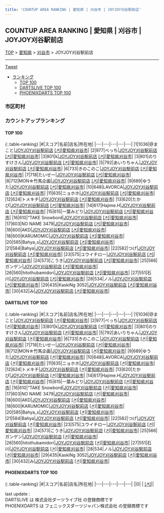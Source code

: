 ```yaml
---
title: 'COUNTUP AREA RANKING | 愛知県 | 刈谷市 | JOYJOY刈谷駅前店'
---
```

## COUNTUP AREA RANKING | 愛知県 | 刈谷市 | JOYJOY刈谷駅前店

[TOP](/darts/rank/) > [愛知県](/darts/rank/愛知県/) > [刈谷市](/darts/rank/愛知県/刈谷市/) > JOYJOY刈谷駅前店

___

<a href="https://twitter.com/share?ref_src=twsrc%5Etfw" data-text="COUNTUP AREA RANKING | 愛知県刈谷市JOYJOY刈谷駅前店" class="twitter-share-button" data-hashtags="DARTSLIVE,PHOENIXDARTS,darts,ダーツ" data-show-count="false">Tweet</a>

* [ランキング](#カウントアップランキング)
    * [TOP 100](#top-100)
    * [DARTSLIVE TOP 100](#dartslive-top-100)
    * [PHOENIXDARTS TOP 100](#phoenixdarts-top-100)

### 市区町村

<ul>

</ul>

### カウントアップランキング

#### TOP 100



{:.table-ranking}
|#|スコア|名前|店名|所在地|
|---|---|---|---|---|
|1|1036|<span class="rank-name-dl">@まこと</span>|<a href="/darts/rank/shops/15f702ba83f2126bb21333aee1bd51e4.html">JOYJOY刈谷駅前店</a> <a href="https://search.dartslive.com/jp/shop/15f702ba83f2126bb21333aee1bd51e4">[↗]</a>|<a href="/darts/rank/愛知県/刈谷市">愛知県刈谷市</a>|
|2|977|<span class="rank-name-dl">べっち</span>|<a href="/darts/rank/shops/15f702ba83f2126bb21333aee1bd51e4.html">JOYJOY刈谷駅前店</a> <a href="https://search.dartslive.com/jp/shop/15f702ba83f2126bb21333aee1bd51e4">[↗]</a>|<a href="/darts/rank/愛知県/刈谷市">愛知県刈谷市</a>|
|3|801|<span class="rank-name-dl">k</span>|<a href="/darts/rank/shops/15f702ba83f2126bb21333aee1bd51e4.html">JOYJOY刈谷駅前店</a> <a href="https://search.dartslive.com/jp/shop/15f702ba83f2126bb21333aee1bd51e4">[↗]</a>|<a href="/darts/rank/愛知県/刈谷市">愛知県刈谷市</a>|
|3|801|<span class="rank-name-dl">のりすけさん</span>|<a href="/darts/rank/shops/15f702ba83f2126bb21333aee1bd51e4.html">JOYJOY刈谷駅前店</a> <a href="https://search.dartslive.com/jp/shop/15f702ba83f2126bb21333aee1bd51e4">[↗]</a>|<a href="/darts/rank/愛知県/刈谷市">愛知県刈谷市</a>|
|5|792|<span class="rank-name-dl">あいりちゃん</span>|<a href="/darts/rank/shops/15f702ba83f2126bb21333aee1bd51e4.html">JOYJOY刈谷駅前店</a> <a href="https://search.dartslive.com/jp/shop/15f702ba83f2126bb21333aee1bd51e4">[↗]</a>|<a href="/darts/rank/愛知県/刈谷市">愛知県刈谷市</a>|
|6|733|<span class="rank-name-dl">きのこのこ</span>|<a href="/darts/rank/shops/15f702ba83f2126bb21333aee1bd51e4.html">JOYJOY刈谷駅前店</a> <a href="https://search.dartslive.com/jp/shop/15f702ba83f2126bb21333aee1bd51e4">[↗]</a>|<a href="/darts/rank/愛知県/刈谷市">愛知県刈谷市</a>|
|7|718|<span class="rank-name-dl">たいせー</span>|<a href="/darts/rank/shops/15f702ba83f2126bb21333aee1bd51e4.html">JOYJOY刈谷駅前店</a> <a href="https://search.dartslive.com/jp/shop/15f702ba83f2126bb21333aee1bd51e4">[↗]</a>|<a href="/darts/rank/愛知県/刈谷市">愛知県刈谷市</a>|
|8|712|<span class="rank-name-dl">MON☆竹馬企画</span>|<a href="/darts/rank/shops/15f702ba83f2126bb21333aee1bd51e4.html">JOYJOY刈谷駅前店</a> <a href="https://search.dartslive.com/jp/shop/15f702ba83f2126bb21333aee1bd51e4">[↗]</a>|<a href="/darts/rank/愛知県/刈谷市">愛知県刈谷市</a>|
|9|689|<span class="rank-name-dl">ゆうた</span>|<a href="/darts/rank/shops/15f702ba83f2126bb21333aee1bd51e4.html">JOYJOY刈谷駅前店</a> <a href="https://search.dartslive.com/jp/shop/15f702ba83f2126bb21333aee1bd51e4">[↗]</a>|<a href="/darts/rank/愛知県/刈谷市">愛知県刈谷市</a>|
|10|648|<span class="rank-name-dl">LAVORCA</span>|<a href="/darts/rank/shops/15f702ba83f2126bb21333aee1bd51e4.html">JOYJOY刈谷駅前店</a> <a href="https://search.dartslive.com/jp/shop/15f702ba83f2126bb21333aee1bd51e4">[↗]</a>|<a href="/darts/rank/愛知県/刈谷市">愛知県刈谷市</a>|
|11|635|<span class="rank-name-dl">ニョホホ</span>|<a href="/darts/rank/shops/15f702ba83f2126bb21333aee1bd51e4.html">JOYJOY刈谷駅前店</a> <a href="https://search.dartslive.com/jp/shop/15f702ba83f2126bb21333aee1bd51e4">[↗]</a>|<a href="/darts/rank/愛知県/刈谷市">愛知県刈谷市</a>|
|12|624|<span class="rank-name-dl">トメキチ</span>|<a href="/darts/rank/shops/15f702ba83f2126bb21333aee1bd51e4.html">JOYJOY刈谷駅前店</a> <a href="https://search.dartslive.com/jp/shop/15f702ba83f2126bb21333aee1bd51e4">[↗]</a>|<a href="/darts/rank/愛知県/刈谷市">愛知県刈谷市</a>|
|13|620|<span class="rank-name-dl">たかぴ</span>|<a href="/darts/rank/shops/15f702ba83f2126bb21333aee1bd51e4.html">JOYJOY刈谷駅前店</a> <a href="https://search.dartslive.com/jp/shop/15f702ba83f2126bb21333aee1bd51e4">[↗]</a>|<a href="/darts/rank/愛知県/刈谷市">愛知県刈谷市</a>|
|14|617|<span class="rank-name-dl">Hajime.H</span>|<a href="/darts/rank/shops/15f702ba83f2126bb21333aee1bd51e4.html">JOYJOY刈谷駅前店</a> <a href="https://search.dartslive.com/jp/shop/15f702ba83f2126bb21333aee1bd51e4">[↗]</a>|<a href="/darts/rank/愛知県/刈谷市">愛知県刈谷市</a>|
|15|615|<span class="rank-name-dl">一葉みどり</span>|<a href="/darts/rank/shops/15f702ba83f2126bb21333aee1bd51e4.html">JOYJOY刈谷駅前店</a> <a href="https://search.dartslive.com/jp/shop/15f702ba83f2126bb21333aee1bd51e4">[↗]</a>|<a href="/darts/rank/愛知県/刈谷市">愛知県刈谷市</a>|
|16|610|<span class="rank-name-dl">“TAKE Snowbord</span>|<a href="/darts/rank/shops/15f702ba83f2126bb21333aee1bd51e4.html">JOYJOY刈谷駅前店</a> <a href="https://search.dartslive.com/jp/shop/15f702ba83f2126bb21333aee1bd51e4">[↗]</a>|<a href="/darts/rank/愛知県/刈谷市">愛知県刈谷市</a>|
|17|603|<span class="rank-name-dl">NO NAME 3479</span>|<a href="/darts/rank/shops/15f702ba83f2126bb21333aee1bd51e4.html">JOYJOY刈谷駅前店</a> <a href="https://search.dartslive.com/jp/shop/15f702ba83f2126bb21333aee1bd51e4">[↗]</a>|<a href="/darts/rank/愛知県/刈谷市">愛知県刈谷市</a>|
|18|600|<span class="rank-name-dl">AKD</span>|<a href="/darts/rank/shops/15f702ba83f2126bb21333aee1bd51e4.html">JOYJOY刈谷駅前店</a> <a href="https://search.dartslive.com/jp/shop/15f702ba83f2126bb21333aee1bd51e4">[↗]</a>|<a href="/darts/rank/愛知県/刈谷市">愛知県刈谷市</a>|
|18|600|<span class="rank-name-dl">KARUMOMIC</span>|<a href="/darts/rank/shops/15f702ba83f2126bb21333aee1bd51e4.html">JOYJOY刈谷駅前店</a> <a href="https://search.dartslive.com/jp/shop/15f702ba83f2126bb21333aee1bd51e4">[↗]</a>|<a href="/darts/rank/愛知県/刈谷市">愛知県刈谷市</a>|
|20|585|<span class="rank-name-dl">Bahya_s</span>|<a href="/darts/rank/shops/15f702ba83f2126bb21333aee1bd51e4.html">JOYJOY刈谷駅前店</a> <a href="https://search.dartslive.com/jp/shop/15f702ba83f2126bb21333aee1bd51e4">[↗]</a>|<a href="/darts/rank/愛知県/刈谷市">愛知県刈谷市</a>|
|21|584|<span class="rank-name-dl">Bahya</span>|<a href="/darts/rank/shops/15f702ba83f2126bb21333aee1bd51e4.html">JOYJOY刈谷駅前店</a> <a href="https://search.dartslive.com/jp/shop/15f702ba83f2126bb21333aee1bd51e4">[↗]</a>|<a href="/darts/rank/愛知県/刈谷市">愛知県刈谷市</a>|
|22|582|<span class="rank-name-dl">つげ</span>|<a href="/darts/rank/shops/15f702ba83f2126bb21333aee1bd51e4.html">JOYJOY刈谷駅前店</a> <a href="https://search.dartslive.com/jp/shop/15f702ba83f2126bb21333aee1bd51e4">[↗]</a>|<a href="/darts/rank/愛知県/刈谷市">愛知県刈谷市</a>|
|23|575|<span class="rank-name-dl">ユウイチロー</span>|<a href="/darts/rank/shops/15f702ba83f2126bb21333aee1bd51e4.html">JOYJOY刈谷駅前店</a> <a href="https://search.dartslive.com/jp/shop/15f702ba83f2126bb21333aee1bd51e4">[↗]</a>|<a href="/darts/rank/愛知県/刈谷市">愛知県刈谷市</a>|
|24|573|<span class="rank-name-dl">こうき</span>|<a href="/darts/rank/shops/15f702ba83f2126bb21333aee1bd51e4.html">JOYJOY刈谷駅前店</a> <a href="https://search.dartslive.com/jp/shop/15f702ba83f2126bb21333aee1bd51e4">[↗]</a>|<a href="/darts/rank/愛知県/刈谷市">愛知県刈谷市</a>|
|25|566|<span class="rank-name-dl">ガンゲン</span>|<a href="/darts/rank/shops/15f702ba83f2126bb21333aee1bd51e4.html">JOYJOY刈谷駅前店</a> <a href="https://search.dartslive.com/jp/shop/15f702ba83f2126bb21333aee1bd51e4">[↗]</a>|<a href="/darts/rank/愛知県/刈谷市">愛知県刈谷市</a>|
|26|560|<span class="rank-name-dl">hitothubamidori</span>|<a href="/darts/rank/shops/15f702ba83f2126bb21333aee1bd51e4.html">JOYJOY刈谷駅前店</a> <a href="https://search.dartslive.com/jp/shop/15f702ba83f2126bb21333aee1bd51e4">[↗]</a>|<a href="/darts/rank/愛知県/刈谷市">愛知県刈谷市</a>|
|27|551|<span class="rank-name-dl">石川</span>|<a href="/darts/rank/shops/15f702ba83f2126bb21333aee1bd51e4.html">JOYJOY刈谷駅前店</a> <a href="https://search.dartslive.com/jp/shop/15f702ba83f2126bb21333aee1bd51e4">[↗]</a>|<a href="/darts/rank/愛知県/刈谷市">愛知県刈谷市</a>|
|28|534|<span class="rank-name-dl">ノル</span>|<a href="/darts/rank/shops/15f702ba83f2126bb21333aee1bd51e4.html">JOYJOY刈谷駅前店</a> <a href="https://search.dartslive.com/jp/shop/15f702ba83f2126bb21333aee1bd51e4">[↗]</a>|<a href="/darts/rank/愛知県/刈谷市">愛知県刈谷市</a>|
|29|435|<span class="rank-name-dl">KaskiNg 3052</span>|<a href="/darts/rank/shops/15f702ba83f2126bb21333aee1bd51e4.html">JOYJOY刈谷駅前店</a> <a href="https://search.dartslive.com/jp/shop/15f702ba83f2126bb21333aee1bd51e4">[↗]</a>|<a href="/darts/rank/愛知県/刈谷市">愛知県刈谷市</a>|
|30|432|<span class="rank-name-dl">み</span>|<a href="/darts/rank/shops/15f702ba83f2126bb21333aee1bd51e4.html">JOYJOY刈谷駅前店</a> <a href="https://search.dartslive.com/jp/shop/15f702ba83f2126bb21333aee1bd51e4">[↗]</a>|<a href="/darts/rank/愛知県/刈谷市">愛知県刈谷市</a>|


#### DARTSLIVE TOP 100



{:.table-ranking}
|#|スコア|名前|店名|所在地|
|---|---|---|---|---|
|1|1036|<span class="rank-name-dl">@まこと</span>|<a href="/darts/rank/shops/15f702ba83f2126bb21333aee1bd51e4.html">JOYJOY刈谷駅前店</a> <a href="https://search.dartslive.com/jp/shop/15f702ba83f2126bb21333aee1bd51e4">[↗]</a>|<a href="/darts/rank/愛知県/刈谷市">愛知県刈谷市</a>|
|2|977|<span class="rank-name-dl">べっち</span>|<a href="/darts/rank/shops/15f702ba83f2126bb21333aee1bd51e4.html">JOYJOY刈谷駅前店</a> <a href="https://search.dartslive.com/jp/shop/15f702ba83f2126bb21333aee1bd51e4">[↗]</a>|<a href="/darts/rank/愛知県/刈谷市">愛知県刈谷市</a>|
|3|801|<span class="rank-name-dl">k</span>|<a href="/darts/rank/shops/15f702ba83f2126bb21333aee1bd51e4.html">JOYJOY刈谷駅前店</a> <a href="https://search.dartslive.com/jp/shop/15f702ba83f2126bb21333aee1bd51e4">[↗]</a>|<a href="/darts/rank/愛知県/刈谷市">愛知県刈谷市</a>|
|3|801|<span class="rank-name-dl">のりすけさん</span>|<a href="/darts/rank/shops/15f702ba83f2126bb21333aee1bd51e4.html">JOYJOY刈谷駅前店</a> <a href="https://search.dartslive.com/jp/shop/15f702ba83f2126bb21333aee1bd51e4">[↗]</a>|<a href="/darts/rank/愛知県/刈谷市">愛知県刈谷市</a>|
|5|792|<span class="rank-name-dl">あいりちゃん</span>|<a href="/darts/rank/shops/15f702ba83f2126bb21333aee1bd51e4.html">JOYJOY刈谷駅前店</a> <a href="https://search.dartslive.com/jp/shop/15f702ba83f2126bb21333aee1bd51e4">[↗]</a>|<a href="/darts/rank/愛知県/刈谷市">愛知県刈谷市</a>|
|6|733|<span class="rank-name-dl">きのこのこ</span>|<a href="/darts/rank/shops/15f702ba83f2126bb21333aee1bd51e4.html">JOYJOY刈谷駅前店</a> <a href="https://search.dartslive.com/jp/shop/15f702ba83f2126bb21333aee1bd51e4">[↗]</a>|<a href="/darts/rank/愛知県/刈谷市">愛知県刈谷市</a>|
|7|718|<span class="rank-name-dl">たいせー</span>|<a href="/darts/rank/shops/15f702ba83f2126bb21333aee1bd51e4.html">JOYJOY刈谷駅前店</a> <a href="https://search.dartslive.com/jp/shop/15f702ba83f2126bb21333aee1bd51e4">[↗]</a>|<a href="/darts/rank/愛知県/刈谷市">愛知県刈谷市</a>|
|8|712|<span class="rank-name-dl">MON☆竹馬企画</span>|<a href="/darts/rank/shops/15f702ba83f2126bb21333aee1bd51e4.html">JOYJOY刈谷駅前店</a> <a href="https://search.dartslive.com/jp/shop/15f702ba83f2126bb21333aee1bd51e4">[↗]</a>|<a href="/darts/rank/愛知県/刈谷市">愛知県刈谷市</a>|
|9|689|<span class="rank-name-dl">ゆうた</span>|<a href="/darts/rank/shops/15f702ba83f2126bb21333aee1bd51e4.html">JOYJOY刈谷駅前店</a> <a href="https://search.dartslive.com/jp/shop/15f702ba83f2126bb21333aee1bd51e4">[↗]</a>|<a href="/darts/rank/愛知県/刈谷市">愛知県刈谷市</a>|
|10|648|<span class="rank-name-dl">LAVORCA</span>|<a href="/darts/rank/shops/15f702ba83f2126bb21333aee1bd51e4.html">JOYJOY刈谷駅前店</a> <a href="https://search.dartslive.com/jp/shop/15f702ba83f2126bb21333aee1bd51e4">[↗]</a>|<a href="/darts/rank/愛知県/刈谷市">愛知県刈谷市</a>|
|11|635|<span class="rank-name-dl">ニョホホ</span>|<a href="/darts/rank/shops/15f702ba83f2126bb21333aee1bd51e4.html">JOYJOY刈谷駅前店</a> <a href="https://search.dartslive.com/jp/shop/15f702ba83f2126bb21333aee1bd51e4">[↗]</a>|<a href="/darts/rank/愛知県/刈谷市">愛知県刈谷市</a>|
|12|624|<span class="rank-name-dl">トメキチ</span>|<a href="/darts/rank/shops/15f702ba83f2126bb21333aee1bd51e4.html">JOYJOY刈谷駅前店</a> <a href="https://search.dartslive.com/jp/shop/15f702ba83f2126bb21333aee1bd51e4">[↗]</a>|<a href="/darts/rank/愛知県/刈谷市">愛知県刈谷市</a>|
|13|620|<span class="rank-name-dl">たかぴ</span>|<a href="/darts/rank/shops/15f702ba83f2126bb21333aee1bd51e4.html">JOYJOY刈谷駅前店</a> <a href="https://search.dartslive.com/jp/shop/15f702ba83f2126bb21333aee1bd51e4">[↗]</a>|<a href="/darts/rank/愛知県/刈谷市">愛知県刈谷市</a>|
|14|617|<span class="rank-name-dl">Hajime.H</span>|<a href="/darts/rank/shops/15f702ba83f2126bb21333aee1bd51e4.html">JOYJOY刈谷駅前店</a> <a href="https://search.dartslive.com/jp/shop/15f702ba83f2126bb21333aee1bd51e4">[↗]</a>|<a href="/darts/rank/愛知県/刈谷市">愛知県刈谷市</a>|
|15|615|<span class="rank-name-dl">一葉みどり</span>|<a href="/darts/rank/shops/15f702ba83f2126bb21333aee1bd51e4.html">JOYJOY刈谷駅前店</a> <a href="https://search.dartslive.com/jp/shop/15f702ba83f2126bb21333aee1bd51e4">[↗]</a>|<a href="/darts/rank/愛知県/刈谷市">愛知県刈谷市</a>|
|16|610|<span class="rank-name-dl">“TAKE Snowbord</span>|<a href="/darts/rank/shops/15f702ba83f2126bb21333aee1bd51e4.html">JOYJOY刈谷駅前店</a> <a href="https://search.dartslive.com/jp/shop/15f702ba83f2126bb21333aee1bd51e4">[↗]</a>|<a href="/darts/rank/愛知県/刈谷市">愛知県刈谷市</a>|
|17|603|<span class="rank-name-dl">NO NAME 3479</span>|<a href="/darts/rank/shops/15f702ba83f2126bb21333aee1bd51e4.html">JOYJOY刈谷駅前店</a> <a href="https://search.dartslive.com/jp/shop/15f702ba83f2126bb21333aee1bd51e4">[↗]</a>|<a href="/darts/rank/愛知県/刈谷市">愛知県刈谷市</a>|
|18|600|<span class="rank-name-dl">AKD</span>|<a href="/darts/rank/shops/15f702ba83f2126bb21333aee1bd51e4.html">JOYJOY刈谷駅前店</a> <a href="https://search.dartslive.com/jp/shop/15f702ba83f2126bb21333aee1bd51e4">[↗]</a>|<a href="/darts/rank/愛知県/刈谷市">愛知県刈谷市</a>|
|18|600|<span class="rank-name-dl">KARUMOMIC</span>|<a href="/darts/rank/shops/15f702ba83f2126bb21333aee1bd51e4.html">JOYJOY刈谷駅前店</a> <a href="https://search.dartslive.com/jp/shop/15f702ba83f2126bb21333aee1bd51e4">[↗]</a>|<a href="/darts/rank/愛知県/刈谷市">愛知県刈谷市</a>|
|20|585|<span class="rank-name-dl">Bahya_s</span>|<a href="/darts/rank/shops/15f702ba83f2126bb21333aee1bd51e4.html">JOYJOY刈谷駅前店</a> <a href="https://search.dartslive.com/jp/shop/15f702ba83f2126bb21333aee1bd51e4">[↗]</a>|<a href="/darts/rank/愛知県/刈谷市">愛知県刈谷市</a>|
|21|584|<span class="rank-name-dl">Bahya</span>|<a href="/darts/rank/shops/15f702ba83f2126bb21333aee1bd51e4.html">JOYJOY刈谷駅前店</a> <a href="https://search.dartslive.com/jp/shop/15f702ba83f2126bb21333aee1bd51e4">[↗]</a>|<a href="/darts/rank/愛知県/刈谷市">愛知県刈谷市</a>|
|22|582|<span class="rank-name-dl">つげ</span>|<a href="/darts/rank/shops/15f702ba83f2126bb21333aee1bd51e4.html">JOYJOY刈谷駅前店</a> <a href="https://search.dartslive.com/jp/shop/15f702ba83f2126bb21333aee1bd51e4">[↗]</a>|<a href="/darts/rank/愛知県/刈谷市">愛知県刈谷市</a>|
|23|575|<span class="rank-name-dl">ユウイチロー</span>|<a href="/darts/rank/shops/15f702ba83f2126bb21333aee1bd51e4.html">JOYJOY刈谷駅前店</a> <a href="https://search.dartslive.com/jp/shop/15f702ba83f2126bb21333aee1bd51e4">[↗]</a>|<a href="/darts/rank/愛知県/刈谷市">愛知県刈谷市</a>|
|24|573|<span class="rank-name-dl">こうき</span>|<a href="/darts/rank/shops/15f702ba83f2126bb21333aee1bd51e4.html">JOYJOY刈谷駅前店</a> <a href="https://search.dartslive.com/jp/shop/15f702ba83f2126bb21333aee1bd51e4">[↗]</a>|<a href="/darts/rank/愛知県/刈谷市">愛知県刈谷市</a>|
|25|566|<span class="rank-name-dl">ガンゲン</span>|<a href="/darts/rank/shops/15f702ba83f2126bb21333aee1bd51e4.html">JOYJOY刈谷駅前店</a> <a href="https://search.dartslive.com/jp/shop/15f702ba83f2126bb21333aee1bd51e4">[↗]</a>|<a href="/darts/rank/愛知県/刈谷市">愛知県刈谷市</a>|
|26|560|<span class="rank-name-dl">hitothubamidori</span>|<a href="/darts/rank/shops/15f702ba83f2126bb21333aee1bd51e4.html">JOYJOY刈谷駅前店</a> <a href="https://search.dartslive.com/jp/shop/15f702ba83f2126bb21333aee1bd51e4">[↗]</a>|<a href="/darts/rank/愛知県/刈谷市">愛知県刈谷市</a>|
|27|551|<span class="rank-name-dl">石川</span>|<a href="/darts/rank/shops/15f702ba83f2126bb21333aee1bd51e4.html">JOYJOY刈谷駅前店</a> <a href="https://search.dartslive.com/jp/shop/15f702ba83f2126bb21333aee1bd51e4">[↗]</a>|<a href="/darts/rank/愛知県/刈谷市">愛知県刈谷市</a>|
|28|534|<span class="rank-name-dl">ノル</span>|<a href="/darts/rank/shops/15f702ba83f2126bb21333aee1bd51e4.html">JOYJOY刈谷駅前店</a> <a href="https://search.dartslive.com/jp/shop/15f702ba83f2126bb21333aee1bd51e4">[↗]</a>|<a href="/darts/rank/愛知県/刈谷市">愛知県刈谷市</a>|
|29|435|<span class="rank-name-dl">KaskiNg 3052</span>|<a href="/darts/rank/shops/15f702ba83f2126bb21333aee1bd51e4.html">JOYJOY刈谷駅前店</a> <a href="https://search.dartslive.com/jp/shop/15f702ba83f2126bb21333aee1bd51e4">[↗]</a>|<a href="/darts/rank/愛知県/刈谷市">愛知県刈谷市</a>|
|30|432|<span class="rank-name-dl">み</span>|<a href="/darts/rank/shops/15f702ba83f2126bb21333aee1bd51e4.html">JOYJOY刈谷駅前店</a> <a href="https://search.dartslive.com/jp/shop/15f702ba83f2126bb21333aee1bd51e4">[↗]</a>|<a href="/darts/rank/愛知県/刈谷市">愛知県刈谷市</a>|


#### PHOENIXDARTS TOP 100



{:.table-ranking}
|#|スコア|名前|店名|所在地|
|---|---|---|---|---|
||0|<span class="rank-name-dl"> </span>|<a href="/darts/rank/shops/.html"></a> <a href="">[↗]</a>|<a href="/darts/rank//"></a>|


<div class="footer border-top border-gray-light mt-5 pt-3 text-right text-gray">
    last update : <span style="font-weight: italic" id="foot_last_modified"></span><br />
    DARTSLIVE は 株式会社ダーツライブ社 の登録商標です<br />
    PHOENIXDARTS は フェニックスダーツジャパン株式会社 の登録商標です<br />
</div>

<script src="https://cdnjs.cloudflare.com/ajax/libs/jquery.tablesorter/2.31.3/js/jquery.tablesorter.min.js" integrity="sha512-qzgd5cYSZcosqpzpn7zF2ZId8f/8CHmFKZ8j7mU4OUXTNRd5g+ZHBPsgKEwoqxCtdQvExE5LprwwPAgoicguNg==" crossorigin="anonymous" referrerpolicy="no-referrer"></script>
<link rel="stylesheet" href="https://cdnjs.cloudflare.com/ajax/libs/jquery.tablesorter/2.31.3/css/theme.default.min.css" integrity="sha512-wghhOJkjQX0Lh3NSWvNKeZ0ZpNn+SPVXX1Qyc9OCaogADktxrBiBdKGDoqVUOyhStvMBmJQ8ZdMHiR3wuEq8+w==" crossorigin="anonymous" referrerpolicy="no-referrer" />
<script>
$(function() {
    $(".table-ranking").tablesorter({sortList:[[0, 0]]});
    $("#foot_last_modified").text(formatDate(new Date(document.lastModified), 'yyyy-MM-dd HH:mm:ss'));
});
</script>

<script async src="https://platform.twitter.com/widgets.js" charset="utf-8"></script>